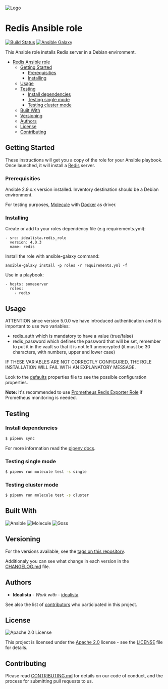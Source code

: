 ![Logo](logo.gif)

# Redis Ansible role

[![Build Status](https://travis-ci.com/idealista/redis_role.png)](https://app.travis-ci.com/github/idealista/redis_role)
[![Ansible Galaxy](https://img.shields.io/badge/galaxy-idealista.redis__role-B62682.svg)](https://galaxy.ansible.com/idealista/redis_role)

This Ansible role installs Redis server in a Debian environment.

- [Redis Ansible role](#redis-ansible-role)
  - [Getting Started](#getting-started)
    - [Prerequisities](#prerequisities)
    - [Installing](#installing)
  - [Usage](#usage)
  - [Testing](#testing)
    - [Install dependencies](#install-dependencies)
    - [Testing single mode](#testing-single-mode)
    - [Testing cluster mode](#testing-cluster-mode)
  - [Built With](#built-with)
  - [Versioning](#versioning)
  - [Authors](#authors)
  - [License](#license)
  - [Contributing](#contributing)

## Getting Started

These instructions will get you a copy of the role for your Ansible playbook. Once launched, it will install a [Redis](https://redis.io/) server.

### Prerequisities

Ansible 2.9.x.x version installed.
Inventory destination should be a Debian environment.

For testing purposes, [Molecule](https://molecule.readthedocs.io/) with [Docker](https://www.docker.com/) as driver.

### Installing

Create or add to your roles dependency file (e.g requirements.yml):

```
- src: idealista.redis_role
  version: 4.0.3
  name: redis
```

Install the role with ansible-galaxy command:

```
ansible-galaxy install -p roles -r requirements.yml -f
```

Use in a playbook:

```
- hosts: someserver
  roles:
    - redis
```

## Usage

ATTENTION since version 5.0.0 we have introduced authentication and it is important to use two variables:
 - redis_auth which is mandatory to have a value (true/false)
 - redis_password which defines the password that will be set, remember to put it   in the vault so that it is not left unencrypted (it must be 30 characters, with numbers, upper and lower case)

IF THESE VARIABLES ARE NOT CORRECTLY CONFIGURED, THE ROLE INSTALLATION WILL FAIL WITH AN EXPLANATORY MESSAGE.


Look to the [defaults](defaults/main.yml) properties file to see the possible configuration properties.

**Note:** It's recommended to use [Prometheus Redis Exporter Role](https://github.com/idealista/prometheus_redis_exporter-role) if Prometheus monitoring is needed.

## Testing

### Install dependencies

```sh
$ pipenv sync
```

For more information read the [pipenv docs](https://docs.pipenv.org/).

### Testing single mode

```sh
$ pipenv run molecule test -s single
```

### Testing cluster mode

```sh
$ pipenv run molecule test -s cluster
```

## Built With

![Ansible](https://img.shields.io/badge/ansible-2.8.0.0-green.svg)
![Molecule](https://img.shields.io/badge/molecule-2.22.0-green.svg)
![Goss](https://img.shields.io/badge/goss-0.3.7-green.svg)

## Versioning

For the versions available, see the [tags on this repository](https://github.com/idealista/redis_role/tags).

Additionaly you can see what change in each version in the [CHANGELOG.md](CHANGELOG.md) file.

## Authors

* **Idealista** - *Work with* - [idealista](https://github.com/idealista)

See also the list of [contributors](https://github.com/idealista/redis_role/contributors) who participated in this project.

## License

![Apache 2.0 License](https://img.shields.io/hexpm/l/plug.svg)

This project is licensed under the [Apache 2.0](https://www.apache.org/licenses/LICENSE-2.0) license - see the [LICENSE](LICENSE) file for details.

## Contributing

Please read [CONTRIBUTING.md](.github/CONTRIBUTING.md) for details on our code of conduct, and the process for submitting pull requests to us.

